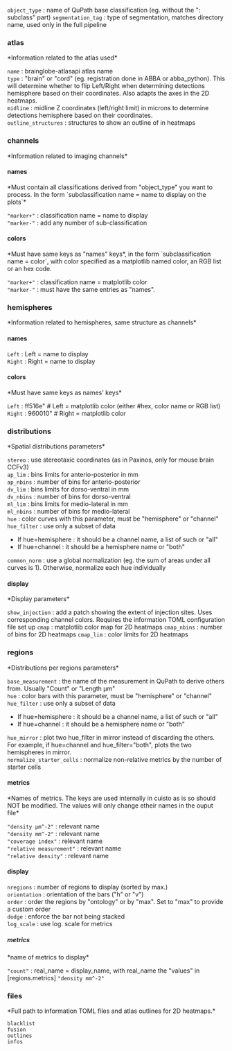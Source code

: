`object_type` : name of QuPath base classification (eg. without the ": subclass" part)
`segmentation_tag` : type of segmentation, matches directory name, used only in the full pipeline

<h3>atlas</h3>
*Information related to the atlas used*

`name` : brainglobe-atlasapi atlas name  
`type` : "brain" or "cord" (eg. registration done in ABBA or abba_python). This will determine whether to flip Left/Right when determining detections hemisphere based on their coordinates. Also adapts the axes in the 2D heatmaps.  
`midline` : midline Z coordinates (left/right limit) in microns to determine detections hemisphere based on their coordinates.  
`outline_structures` : structures to show an outline of in heatmaps  

<h3>channels</h3>
*Information related to imaging channels*

<h4>names</h4>
*Must contain all classifications derived from "object_type" you want to process. In the form `subclassification name = name to display on the plots`*

`"marker+"` : classification name = name to display  
`"marker-"` : add any number of sub-classification

<h4>colors</h4>
*Must have same keys as "names" keys*, in the form `subclassification name = color`, with color specified as a matplotlib named color, an RGB list or an hex code.

`"marker+"` : classification name = matplotlib color  
`"marker-"` : must have the same entries as "names".

<h3>hemispheres</h3>
*Information related to hemispheres, same structure as channels*

<h4>names</h4>

`Left` : Left = name to display  
`Right` : Right = name to display

<h4>colors</h4>
*Must have same keys as names' keys*

`Left` : ff516e"  # Left = matplotlib color (either #hex, color name or RGB list)  
`Right` : 960010"  # Right = matplotlib color

<h3>distributions</h3>
*Spatial distributions parameters*

`stereo` : use stereotaxic coordinates (as in Paxinos, only for mouse brain CCFv3)  
`ap_lim` : bins limits for anterio-posterior in mm  
`ap_nbins` : number of bins for anterio-posterior  
`dv_lim` : bins limits for dorso-ventral in mm  
`dv_nbins` : number of bins for dorso-ventral  
`ml_lim` : bins limits for medio-lateral in mm  
`ml_nbins` : number of bins for medio-lateral  
`hue` : color curves with this parameter, must be "hemisphere" or "channel"  
`hue_filter` : use only a subset of data

- If hue=hemisphere : it should be a channel name, a list of such or "all"  
- If hue=channel : it should be a hemisphere name or "both"

`common_norm` : use a global normalization (eg. the sum of areas under all curves is 1). Otherwise, normalize each hue individually

<h4>display</h4>
*Display parameters*

`show_injection` : add a patch showing the extent of injection sites. Uses corresponding channel colors. Requires the information TOML configuration file set up
`cmap` : matplotlib color map for 2D heatmaps
`cmap_nbins` : number of bins for 2D heatmaps
`cmap_lim` : color limits for 2D heatmaps

<h3>regions</h3>
*Distributions per regions parameters*

`base_measurement` : the name of the measurement in QuPath to derive others from. Usually "Count" or "Length µm"  
`hue` : color bars with this parameter, must be "hemisphere" or "channel"  
`hue_filter` : use only a subset of data

- If hue=hemisphere : it should be a channel name, a list of such or "all"
- If hue=channel : it should be a hemisphere name or "both"

`hue_mirror` : plot two hue_filter in mirror instead of discarding the others. For example, if hue=channel and hue_filter="both", plots the two hemispheres in mirror.  
`normalize_starter_cells` : normalize non-relative metrics by the number of starter cells

<h4>metrics</h4>
*Names of metrics. The keys are used internally in cuisto as is so should NOT be modified. The values will only change etheir names in the ouput file*

`"density µm^-2"` : relevant name  
`"density mm^-2"` : relevant name  
`"coverage index"` : relevant name  
`"relative measurement"` : relevant name  
`"relative density"` : relevant name

<h4>display</h4>

`nregions` : number of regions to display (sorted by max.)  
`orientation` : orientation of the bars ("h" or "v")  
`order` : order the regions by "ontology" or by "max". Set to "max" to provide a custom order  
`dodge` : enforce the bar not being stacked  
`log_scale` : use log. scale for metrics

<h5>metrics</h5>
*name of metrics to display*

`"count"` : real_name = display_name, with real_name the "values" in [regions.metrics]
`"density mm^-2"`

<h3>files</h3>
*Full path to information TOML files and atlas outlines for 2D heatmaps.*

`blacklist`  
`fusion`  
`outlines`  
`infos`  
